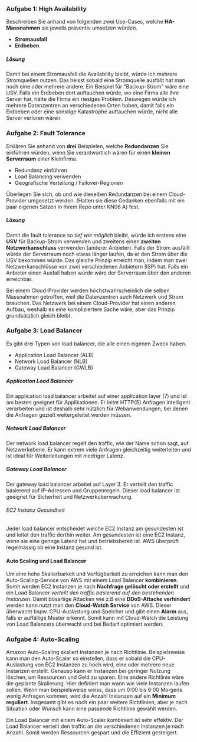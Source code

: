### Aufgabe 1: High Availability
Beschreiben Sie anhand von folgenden zwei Use-Cases, welche **HA-Massnahmen** sie jeweils präventiv umsetzen würden. 

- **Stromausfall**
- **Erdbeben** 

##### Lösung
Damit bei einem Stromausfall die Availability bleibt, würde ich mehrere Stromquellen nutzen. Das heisst sobald eine Stromquelle ausfällt hat man noch eine oder mehrere andere. Ein Beispiel für "Backup-Strom" wäre eine USV. Falls ein Erdbeben dort auftauchen würde, wo eine Firma alle Ihre Server hat, hätte die Firma ein riesiges Problem. Deswegen würde ich mehrere Datenzentren an verschiedenen Orten haben, damit falls ein Erdbeben oder eine sonstige Katastrophe auftauchen würde, nicht alle Server verloren wären. 

### Aufgabe 2: Fault Tolerance
Erklären Sie anhand von **drei** Beispielen, welche **Redundanzen** Sie einführen würden, wenn Sie verantwortlich wären für einen **kleinen Serverraum** einer Kleinfirma.  

- Redundanz einführen
- Load Balancing verwenden
- Geografische Verteilung / Failover-Regionen

Überlegen Sie sich, ob und wie dieselben Redundanzen bei einem Cloud-Provider umgesetzt werden. (Halten sie diese Gedanken ebenfalls mit ein paar eigenen Sätzen in Ihrem Repo unter KN06 A) fest. 

##### Lösung
Damit die fault tolerance so *tief wie möglich* bleibt, würde ich erstens eine **USV** für Backup-Strom verwenden und zweitens einen **zweiten Netzwerkanschluss** verwenden (anderer Anbieter). Falls der Strom ausfällt würde der Serverraum noch etwas länger laufen, da er den Strom über die USV bekommen würde. Das gleiche Prinzip erreicht man, indem man zwei Netzwerkanschlüsse von zwei verschiedenen Anbietern (ISP) hat. Falls ein Anbieter einen Ausfall haben würde wäre der Serverraum über den anderen erreichbar. 

Bei einem Cloud-Provider werden höchstwahrscheinlich die selben Massnahmen getroffen, weil die Datenzentren auch Netzwerk und Strom brauchen. Das Netzwerk bei einem Cloud-Provider hat einen anderen Aufbau, weshalb es eine kompliziertere Sache wäre, aber das Prinzip grundsätzlich gleich bleibt. 

### Aufgabe 3: Load Balancer
Es gibt drei Typen von load balancer, die alle einen eigenen Zweck haben.

- Application Load Balancer (ALB)
- Network Load Balancer (NLB)
- Gateway Load Balancer (GWLB)

##### Application Load Balancer
Ein application load balancer arbeitet auf einer application layer (7) und ist am besten geeignet für Applikationen. Er leitet HTTP(S) Anfragen intelligent verarbeiten und ist deshalb sehr nützlich für Webanwendungen, bei denen die Anfragen gezielt weitergeleitet werden müssen. 

##### Network Load Balancer
Der network load balancer regelt den traffic, wie der Name schon sagt, auf Netzwerkebene. Er kann extrem viele Anfragen gleichzeitig weiterleiten und ist ideal für Weiterleitungen mit niedriger Latenz. 

##### Gateway Load Balancer
Der gateway load balancer arbeitet auf Layer 3. Er verteilt den traffic basierend auf IP-Adressen und Gruppenregeln. Dieser load balancer ist geeignet für Sicherheit und Netzwerküberwachung. 

###### EC2 Instanz Gesundheit
Jeder load balancer entscheidet welche EC2 Instanz am gesundesten ist und leitet den traffic dorthin weiter. Am gesundesten ist eine EC2 Instanz, wenn sie eine geringe Latenz hat und betriebsbereit ist. AWS überprüft regelmässig ob eine Instanz gesund ist. 

#### Auto Scaling und Load Balancer
Um eine hohe Skalierbarkeit und Verfügbarkeit zu erreichen kann man den Auto-Scaling-Service von AWS mit einem Load Balancer **kombinieren**. Somit werden EC2 Instanzen je nach **Nachfrage gelöscht oder erstellt** und ein Load Balancer *verteilt den traffic basierend auf den bestehenden Instanzen*. Damit bösartige Attacken wie z.B eine **DDoS-Attacke verhindert** werden kann nutzt man den **Cloud-Watch Service** von AWS. Dieser überwacht bspw. CPU-Auslastung und Speicher und gibt einen **Alarm** aus, falls er auffällige Muster erkennt. Somit kann mit Cloud-Watch die Leistung von Load Balancers überwacht und bei Bedarf optimiert werden. 

### Aufgabe 4: Auto-Scaling
Amazon Auto-Scaling skaliert Instanzen je nach Richtlinie. Beispielsweise kann man den Auto-Scaler so einstellen, dass er sobald die CPU-Auslastung von EC2 Instanzen zu hoch wird, eine oder mehrere neue Instanzen erstellt. Genauso kann er Instanzen bei geringer Nutzung löschen, um Ressourcen und Geld zu sparen. Eine andere Richtlinie wäre die geplante Skalierung. Hier definiert man wann wie viele Instanzen laufen sollen. Wenn man beispielsweise weiss, dass um 0:00 bis 6:00 Morgens wenig Anfragen kommen, wird die Anzahl Instanzen auf ein **Minimum reguliert**. Insgesamt gibt es noch ein paar weitere Richtlinien, aber je nach Situation oder Wunsch kann eine passende Richtlinie gewählt werden. 

Ein Load Balancer mit einem Auto-Scaler kombiniert ist sehr effektiv. Der Load Balancer verteilt den traffic an die verschiedenen Instanzen je nach Anzahl. Somit werden Ressourcen gespart und die Effizient gesteigert. 